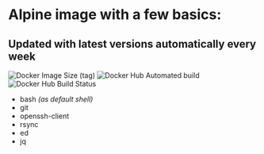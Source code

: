 # Alpine image with a few basics:

## Updated with latest versions automatically every week
![Docker Image Size (tag)](https://img.shields.io/docker/image-size/tennox/alpine-plus-basics/latest)
![Docker Hub Automated build](https://img.shields.io/docker/cloud/automated/tennox/alpine-plus-basics)
![Docker Hub Build Status](https://img.shields.io/docker/cloud/build/tennox/alpine-plus-basics)

- bash *(as default shell)*
- git
- openssh-client
- rsync
- ed
- jq

